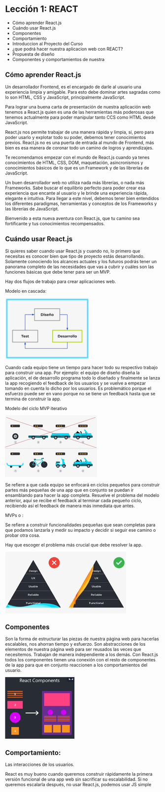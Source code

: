 
# Lección 1: REACT

* Cómo aprender React.js
* Cuándo usar React.js
* Componentes
* Comportamiento
* Introduccion al Proyecto del Curso
* ¿que podrá hacer nuestra aplicacion web con REACT?
* Propuesta de diseño
* Componentes y comportamientos de nuestra 

## Cómo aprender React.js

Un desarrollador Frontend, es el encargado de darle al usuario una experiencia limpia y amigable. Para esto debe dominar artes sagradas como lo son HTML, CSS y JavaScript, principalmente JavaScript.

Para lograr una buena carta de presentación de nuestra aplicación web tenemos a React.js quien es una de las herramientas más poderosas que tenemos actualmente para poder manipular tanto CCS como HTML desde JavaScript.

React.js nos permite trabajar de una manera rápida y limpia, sí, pero para poder usarlo y explotar todo su poder, debemos tener conocimientos previos. React.js no es una puerta de entrada al mundo de Frontend, más bien es esa manera de coronar todo un camino de logros y aprendizajes.

Te recomendamos empezar con el mundo de React.js cuando ya tenes conocimientos de HTML, CSS, DOM, maquetación, asincronismos y conocimientos básicos de lo que es un Framework y de las librerías de JavaScript.

Un buen desarrollador web no utiliza nada más librerías, o nada más Frameworks. Sabe buscar el equilibrio perfecto para poder crear esa experiencia que encante al usuario y le brinde una experiencia rápida, elegante e intuitiva. Para llegar a este nivel, debemos tener bien entendidos los diferentes paradigmas, herramientas y conceptos de los Frameworks y las librerías de JavaScript.

Bienvenido a esta nueva aventura con React.js, que tu camino sea fortificante y tus conocimientos recompensados.

## Cuándo usar React.js


Si quieres saber cuando usar React.js y cuando no, lo primero que necesitas es conocer bien que tipo de proyecto estás desarrollando. Solamente conociendo los alcances actuales y los futuros podrás tener un panorama completo de las necesidades que vas a cubrir y cuáles son las funciones básicas que debe tener para ser un MVP.

Hay dos flujos de trabajo para crear aplicaciones web.

Modelo en cascada:

<img  src='modeloCascada.png' height='200px'>

Cuando cada equipo tiene un tiempo para hacer todo su respectivo trabajo para construir una app. Por ejemplo: el equipo de diseño diseña la aplicación, el de desarrollo programa todo lo diseñado y finalmente se lanza la app recogiendo el feedback de los usuarios y se vuelve a empezar tomando en cuenta lo dicho por los usuarios. Es problemático porque el esfuerzo puede ser en vano porque no se tiene un feedback hasta que se termina de construir la app.



Modelo del ciclo MVP iterativo

<img  src='MVP.png' height='200px'>

Se refiere a que cada equipo se enfocará en ciclos pequeños para construir partes más pequeñas de una app que en conjunto se puedan ir ensamblando para hacer la app completa. Resuelve el problema del modelo anterior, aquí se recibe el feedback al terminar cada pequeño ciclo, recibiendo así el feedback de manera más inmediata que antes.

MVPs o :

Se refiere a construir funcionalidades pequeñas que sean completas para que podamos lanzarla y medir su impacto y decidir si seguir ese camino o probar otra cosa.

Hay que escoger el problema más crucial que debe resolver la app.

<img  src='MVP2.png' height='200px'>

## Componentes

 Son la forma de estructurar las piezas de nuestra página web para hacerlas escalables, nos ahorran tiempo y esfuerzo. Son abstracciones de los elementos de nuestra página web para ser reusados las veces que necesitemos. Trabajan de manera independiente a los demás. Con React.js todos los componentes tienen una conexión con el resto de componentes de la app para que en conjunto reaccionen a los comportamientos del usuario.

<img  src='componentes.png' height='200px'>

## Comportamiento: 

Las interacciones de los usuarios.

React es muy bueno cuando queremos construir rápidamente la primera versión funcional de una app web sin sacrificar su escalabilidad. Si no queremos escalarla después, no usar React.js, podemos usar JS simple








